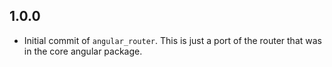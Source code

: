 ## 1.0.0

- Initial commit of `angular_router`. This is just a port of the router that was
in the core angular package.
